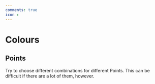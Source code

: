 ```yaml
---
comments: true
icon :
---
```


# Colours

## Points
Try to choose different combinations for different Points. This can be
difficult if there are a lot of them, however.